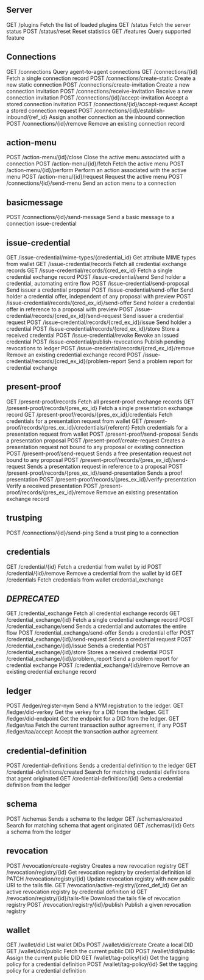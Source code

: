 ## Server ##
GET	/plugins	Fetch the list of loaded plugins
GET	/status		Fetch the server status
POST	/status/reset	Reset statistics 
GET	/features	Query supported feature

## Connections ##
GET	/connections	Query agent-to-agent connections
GET	/connections/{id}	Fetch a single connection record
POST	/connections/create-static	Create a new static connection
POST	/connections/create-invitation	Create a new connection invitation
POST	/connections/receive-invitation	Receive a new connection invitation
POST	/connections/{id}/accept-invitation	Accept a stored connection invitation
POST	/connections/{id}/accept-request	Accept a stored connection request
POST	/connections/{id}/establish-inbound/{ref_id}	Assign another connection as the inbound connection
POST	/connections/{id}/remove	Remove an existing connection record

## action-menu ##
POST	/action-menu/{id}/close	Close the active menu associated with a connection
POST	/action-menu/{id}/fetch	Fetch the active menu
POST	/action-menu/{id}/perform	Perform an action associated with the active menu
POST	/action-menu/{id}​/request	Request the active menu
POST	/connections/{id}/send-menu	Send an action menu to a connection

## basicmessage ##
POST	/connections/{id}/send-message	Send a basic message to a connection	issue-credential

## issue-credential ##
GET	/issue-credential/mime-types/{credential_id}	Get attribute MIME types from wallet
GET	/issue-credential/records	Fetch all credential exchange records
GET	/issue-credential/records/{cred_ex_id}	Fetch a single credential exchange record
POST	/issue-credential/send	Send holder a credential, automating entire flow
POST	/issue-credential/send-proposal	Send issuer a credential proposal
POST	/issue-credential/send-offer	Send holder a credential offer, independent of any proposal with preview
POST	/issue-credential/records/{cred_ex_id}/send-offer	Send holder a credential offer in reference to a proposal with preview
POST	/issue-credential/records/{cred_ex_id}/send-request	Send issuer a credential request
POST	/issue-credential/records/{cred_ex_id}/issue	Send holder a credential
POST	/issue-credential/records/{cred_ex_id}/store	Store a received credential
POST	/issue-credential/revoke	Revoke an issued credential
POST	/issue-credential/publish-revocations	Publish pending revocations to ledger
POST	/issue-credential/records/{cred_ex_id}/remove	Remove an existing credential exchange record
POST	/issue-credential/records/{cred_ex_id}/problem-report	Send a problem report for credential exchange


## present-proof ##
GET	/present-proof/records	Fetch all present-proof exchange records
GET	/present-proof/records/{pres_ex_id}	Fetch a single presentation exchange record
GET	/present-proof/records/{pres_ex_id}/credentials	Fetch credentials for a presentation request from wallet
GET	/present-proof/records/{pres_ex_id}/credentials/{referent}	Fetch credentials for a presentation request from wallet
POST	/present-proof/send-proposal	Sends a presentation proposal
POST	/present-proof/create-request	Creates a presentation request not bound to any proposal or existing connection
POST	/present-proof/send-request	Sends a free presentation request not bound to any proposal
POST	/present-proof/records/{pres_ex_id}/send-request	Sends a presentation request in reference to a proposal
POST	/present-proof/records/{pres_ex_id}/send-presentation	Sends a proof presentation
POST	/present-proof/records/{pres_ex_id}/verify-presentation	Verify a received presentation
POST	/present-proof/records/{pres_ex_id}/remove	Remove an existing presentation exchange record

## trustping ##
POST	/connections/{id}/send-ping	Send a trust ping to a connection

## credentials ##
GET	/credential/{id}	Fetch a credential from wallet by id
POST	/credential/{id}/remove	Remove a credential from the wallet by id
GET	/credentials	Fetch credentials from wallet	credential_exchange 

## *DEPRECATED* ##
GET	/credential_exchange	Fetch all credential exchange records
GET	/credential_exchange/{id}	Fetch a single credential exchange record
POST	/credential_exchange/send	Sends a credential and automates the entire flow
POST	/credential_exchange/send-offer	Sends a credential offer
POST	/credential_exchange/{id}/send-request	Sends a credential request
POST	/credential_exchange/{id}/issue	Sends a credential
POST	/credential_exchange/{id}/store	Stores a received credential
POST	/credential_exchange/{id}/problem_report	Send a problem report for credential exchange
POST	/credential_exchange/{id}/remove	Remove an existing credential exchange record

## ledger ##
POST	/ledger/register-nym	Send a NYM registration to the ledger.
GET	/ledger/did-verkey	Get the verkey for a DID from the ledger.
GET	/ledger/did-endpoint	Get the endpoint for a DID from the ledger.
GET	/ledger/taa	Fetch the current transaction author agreement, if any
POST	/ledger/taa/accept	Accept the transaction author agreement

## credential-definition ##
POST	/credential-definitions	Sends a credential definition to the ledger
GET	/credential-definitions/created	Search for matching credential definitions that agent originated
GET	/credential-definitions/{id}	Gets a credential definition from the ledger

## schema ##
POST	/schemas	Sends a schema to the ledger
GET	/schemas/created	Search for matching schema that agent originated
GET	/schemas/{id}	Gets a schema from the ledger

## revocation ##
POST	/revocation/create-registry	Creates a new revocation registry
GET	/revocation/registry/{id}	Get revocation registry by credential definition id
PATCH	/revocation/registry/{id}	Update revocation registry with new public URI to the tails file.
GET	/revocation/active-registry/{cred_def_id}	Get an active revocation registry by credential definition id
GET	/revocation/registry/{id}/tails-file	Download the tails file of revocation registry
POST	/revocation/registry/{id}/publish	Publish a given revocation registry

## wallet ##
GET	/wallet/did	List wallet DIDs
POST	/wallet/did/create	Create a local DID
GET	/wallet/did/public	Fetch the current public DID
POST	/wallet/did/public	Assign the current public DID
GET	/wallet/tag-policy/{id}	Get the tagging policy for a credential definition
POST	/wallet/tag-policy/{id}	Set the tagging policy for a credential definition
